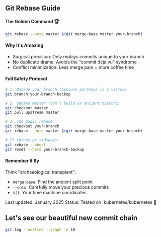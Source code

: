 ## Git Rebase Guide

#### The Golden Command 🏆
```bash
git rebase --onto master $(git merge-base master your-branch)
```
#### Why It's Amazing
- Surgical precision: Only replays commits unique to your branch
- No duplicate drama: Avoids the "commit déjà vu" syndrome
- Conflict minimization: Less merge pain = more coffee time
####  Full Safety Protocol
```bash
# 1. Backup your branch (because paranoia is a virtue)
git branch your-branch-backup

# 2. Update master (don't build on ancient history)
git checkout master
git pull upstream master

# 3. The magic rebase
git checkout your-branch
git rebase --onto master $(git merge-base master your-branch)

# If things go sideways:
git rebase --abort
git reset --hard your-branch-backup
```

#### Remember It By
Think "archaeological transplant":
- `merge-base`: Find the ancient split point
- `--onto`: Carefully move your precious commits
- `$()`: Your time machine coordinates

Last updated: January 2025
Status: Tested on `kubernetes/kubernetes 🚢


## Let's see our beautiful new commit chain
```bash
git log --oneline --graph -n 10
```